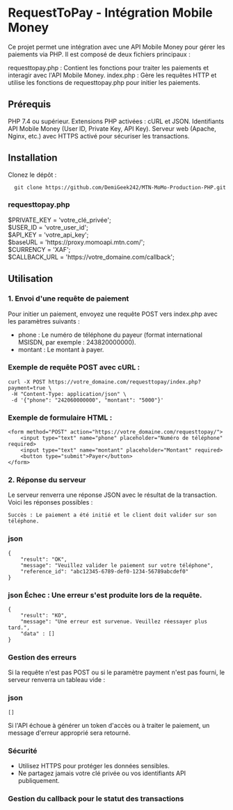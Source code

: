 <h1>RequestToPay - Intégration Mobile Money</h1>

Ce projet permet une intégration avec une API Mobile Money pour gérer les paiements via PHP. Il est composé de deux fichiers principaux :

  requesttopay.php : Contient les fonctions pour traiter les paiements et interagir avec l'API Mobile Money.
  index.php : Gère les requêtes HTTP et utilise les fonctions de requesttopay.php pour initier les paiements.

<h2>Prérequis</h2>

  PHP 7.4 ou supérieur.
  Extensions PHP activées : cURL et JSON.
  Identifiants API Mobile Money (User ID, Private Key, API Key).
  Serveur web (Apache, Nginx, etc.) avec HTTPS activé pour sécuriser les transactions.

<h2>Installation</h2>

  Clonez le dépôt :
      
      git clone https://github.com/DemiGeek242/MTN-MoMo-Production-PHP.git
      
  <h3>requesttopay.php</h3>
  $PRIVATE_KEY = 'votre_clé_privée';<br>
  $USER_ID = 'votre_user_id';<br>
  $API_KEY = 'votre_api_key';<br>
  $baseURL = 'https://proxy.momoapi.mtn.com/';<br>
  $CURRENCY = 'XAF';<br>
  $CALLBACK_URL = 'https://votre_domaine.com/callback';<br>

<h2>Utilisation</h2>
<h3>1. Envoi d'une requête de paiement</h3>

Pour initier un paiement, envoyez une requête POST vers index.php avec les paramètres suivants :

 - phone : Le numéro de téléphone du payeur (format international MSISDN, par exemple : 243820000000).
 - montant : Le montant à payer.

<h3>Exemple de requête POST avec cURL :</h3>

    curl -X POST https://votre_domaine.com/requesttopay/index.php?payment=true \
     -H "Content-Type: application/json" \
     -d '{"phone": "242060000000", "montant": "5000"}'

<h3>Exemple de formulaire HTML :</h3>

    <form method="POST" action="https://votre_domaine.com/requesttopay/">
        <input type="text" name="phone" placeholder="Numéro de téléphone" required>
        <input type="text" name="montant" placeholder="Montant" required>
        <button type="submit">Payer</button>
    </form>

<h3>2. Réponse du serveur</h3>

Le serveur renverra une réponse JSON avec le résultat de la transaction. Voici les réponses possibles :

    Succès : Le paiement a été initié et le client doit valider sur son téléphone.

<h3>json</h3>

    {
        "result": "OK",
        "message": "Veuillez valider le paiement sur votre téléphone",
        "reference_id": "abc12345-6789-def0-1234-56789abcdef0"
    }
    
<h3>json Échec : Une erreur s'est produite lors de la requête.</h3>

    {
        "result": "KO",
        "message": "Une erreur est survenue. Veuillez réessayer plus tard.",
        "data" : []
    }

<h3>Gestion des erreurs</h3>

  Si la requête n'est pas POST ou si le paramètre payment n'est pas fourni, le serveur renverra un tableau vide :

  <h3>json</h3>

    []

  Si l'API échoue à générer un token d'accès ou à traiter le paiement, un message d'erreur approprié sera retourné.

<h3>Sécurité</h3>

  - Utilisez HTTPS pour protéger les données sensibles.
  - Ne partagez jamais votre clé privée ou vos identifiants API publiquement.
    
<h3>Gestion du callback pour le statut des transactions</h3>

